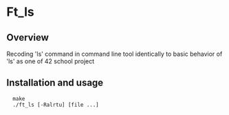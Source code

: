 # Ft_ls
## Overview
Recoding 'ls' command in command line tool identically to basic behavior of 'ls' as one of 42 school project
## Installation and usage
      make
      ./ft_ls [-Ralrtu] [file ...]
